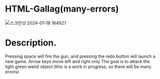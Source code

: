 # HTML-Gallag(many-errors)
![스크린샷 2024-01-18 164927](https://github.com/dldbfla/HTML-Gallag-many-errors-/assets/89433437/39116049-f58e-4414-a6fa-e678e4e1ab4b)

# Description. 
Pressing space will fire the gun, and pressing the redo button will launch a new game. 
Arrow keys move left and right only
The goal is to attack the light green weird object (this is a work in progress, so there will be many errors)

